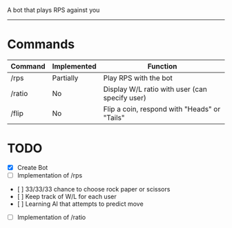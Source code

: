 A bot that plays RPS against you

---

# Commands
| Command | Implemented | Function |
|---------|-------------|----------|
| /rps    | Partially   | Play RPS with the bot |
| /ratio  | No          | Display W/L ratio with user (can specify user) |
| /flip   | No          | Flip a coin, respond with "Heads" or "Tails" |

# TODO
- [x] Create Bot
- [ ] Implementation of /rps
-    [ ] 33/33/33 chance to choose rock paper or scissors
-    [ ] Keep track of W/L for each user
-    [ ] Learning AI that attempts to predict move
- [ ] Implementation of /ratio
